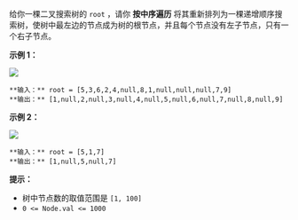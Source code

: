 给你一棵二叉搜索树的 `root` ，请你 **按中序遍历**
将其重新排列为一棵递增顺序搜索树，使树中最左边的节点成为树的根节点，并且每个节点没有左子节点，只有一个右子节点。



**示例 1：**

![](https://assets.leetcode.com/uploads/2020/11/17/ex1.jpg)

    
    
    **输入：** root = [5,3,6,2,4,null,8,1,null,null,null,7,9]
    **输出：** [1,null,2,null,3,null,4,null,5,null,6,null,7,null,8,null,9]
    

**示例 2：**

![](https://assets.leetcode.com/uploads/2020/11/17/ex2.jpg)

    
    
    **输入：** root = [5,1,7]
    **输出：** [1,null,5,null,7]
    



**提示：**

  * 树中节点数的取值范围是 `[1, 100]`
  * `0 <= Node.val <= 1000`

